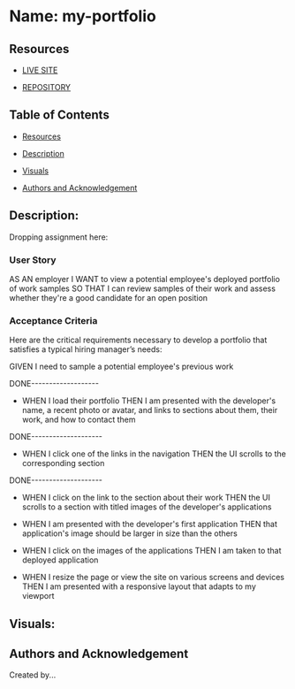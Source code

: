 # Name: my-portfolio

## Resources
- [LIVE SITE](https://okdavekk.github.io/my-portfolio/)

- [REPOSITORY](https://github.com/okdavekk/my-portfolio)

## Table of Contents
- [Resources](#resources)

- [Description](#description-horiseon-search-engine-optimization)

- [Visuals](#visuals)

- [Authors and Acknowledgement](#authors-and-acknowledgement)

## Description: 

Dropping assignment here:

### User Story
AS AN employer
I WANT to view a potential employee's deployed portfolio of work samples
SO THAT I can review samples of their work and assess whether they're a good candidate for an open position

### Acceptance Criteria
Here are the critical requirements necessary to develop a portfolio that satisfies a typical hiring manager’s needs:

GIVEN I need to sample a potential employee's previous work

DONE-------------------
- WHEN I load their portfolio
THEN I am presented with the developer's name, a recent photo or avatar, and links to sections about them, their work, and how to contact them

DONE--------------------
- WHEN I click one of the links in the navigation
THEN the UI scrolls to the corresponding section

DONE--------------------
- WHEN I click on the link to the section about their work
THEN the UI scrolls to a section with titled images of the developer's applications

- WHEN I am presented with the developer's first application
THEN that application's image should be larger in size than the others

- WHEN I click on the images of the applications
THEN I am taken to that deployed application

- WHEN I resize the page or view the site on various screens and devices
THEN I am presented with a responsive layout that adapts to my viewport

## Visuals:


## Authors and Acknowledgement
Created by...

